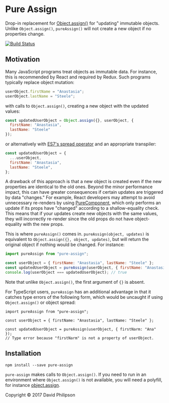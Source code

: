 # Pure Assign

Drop-in replacement for
[Object.assign()](https://developer.mozilla.org/en-US/docs/Web/JavaScript/Reference/Global_Objects/Object/assign)
for "updating" immutable objects. Unlike `Object.assign()`, `pureAssign()` will not create a new
object if no properties change.

[![Build Status](https://travis-ci.org/dphilipson/pure-assign.svg?branch=master)](https://travis-ci.org/dphilipson/pure-assign)

## Motivation

Many JavaScript programs treat objects as immutable data. For instance, this is recommended by
React and required by Redux. Such programs typically replace object mutation:
``` javascript
userObject.firstName = "Anastasia";
userObject.lastName = "Steele";
```
with calls to `Object.assign()`, creating a new object with the updated values:
``` javascript
const updatedUserObject = Object.assign({}, userObject, {
  firstName: "Anastasia",
  lastName: "Steele"
});
```
or alternatively with [ES7's spread operator](https://github.com/sebmarkbage/ecmascript-rest-spread)
and an appropriate transpiler:
``` javascript
const updatedUserObject = {
  ...userObject,
  firstName: "Anastasia",
  lastName: "Steele",
};
```
A drawback of this approach is that a new object is created even if the new properties are identical
to the old ones. Beyond the minor performance impact, this can have greater consequences if certain
updates are triggered by data "changes." For example, React developers may attempt to avoid
unnecessary re-renders by using
[PureComponent](https://facebook.github.io/react/docs/react-api.html#react.purecomponent), which
only performs an update if its props have "changed" according to a shallow-equality check. This means
that if your updates create new objects with the same values, they will incorrectly re-render since
the old props do not have object-equality with the new props.

This is where `pureAssign()` comes in. `pureAssign(object, updates)` is equivalent to
`Object.assign({}, object, updates)`, but will return the original object if nothing would be
changed. For instance:
``` javascript
import pureAssign from "pure-assign";

const userObject = { firstName: "Anastasia", lastName: "Steele" };
const updatedUserObject = pureAssign(userObject, { firstName: "Anastasia" });
console.log(userObject === updatedUserObject); // true
```
Note that unlike `Object.assign()`, the first argument of `{}` is absent.

For TypeScript users, `pureAssign` has an additional advantage in that it catches type errors
of the following form, which would be uncaught if using `Object.assign()` or object spread:
```
import pureAssign from "pure-assign";

const userObject = { firstName: "Anastasia", lastName: "Steele" };

const updatedUserObject = pureAssign(userObject, { firstNarm: "Ana" });
// Type error because "firstNarm" is not a property of userObject.
```

## Installation

```
npm install --save pure-assign
```
`pure-assign` makes calls to `Object.assign()`. If you need to run in an environment where
`Object.assign()` is not available, you will need a polyfill, for instance
[object.assign](https://github.com/ljharb/object.assign).

Copyright © 2017 David Philipson
